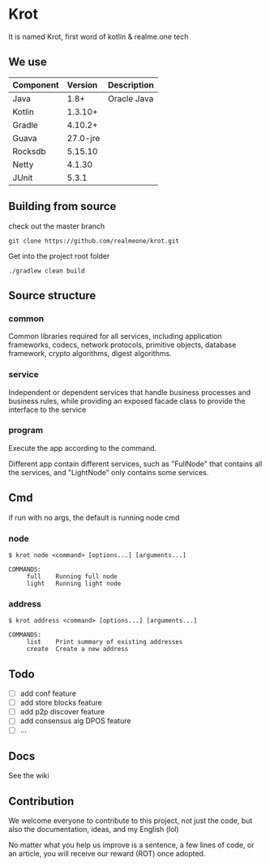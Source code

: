 # Krot

It is named Krot, first word of kotlin & realme.one tech

## We use

| Component | Version | Description |
|:------------|:-------------|:-------------|
| Java | 1.8+| Oracle Java |
| Kotlin | 1.3.10+ | |
| Gradle | 4.10.2+ | |
| Guava | 27.0-jre | |
| Rocksdb | 5.15.10 | |
| Netty | 4.1.30 | |
| JUnit | 5.3.1 | |

## Building from source

check out the master branch

```git
git clone https://github.com/realmeone/krot.git
```

Get into the project root folder
 
```shell
./gradlew clean build
```

## Source structure

### common

Common libraries required for all services, including application frameworks, codecs, network protocols, 
primitive objects, database framework, crypto algorithms, digest algorithms.

### service

Independent or dependent services that handle business processes and business rules, while providing an 
exposed facade class to provide the interface to the service

### program

Execute the app according to the command. 

Different app contain different services, such as "FullNode" that contains all the services, 
and "LightNode" only contains some services.

## Cmd

if run with no args, the default is running node cmd

### node
```shell
$ krot node <command> [options...] [arguments...]
```
```shell
COMMANDS:
     full    Running full node
     light   Running light node
```

### address
```shell
$ krot address <command> [options...] [arguments...]
```
```shell
COMMANDS:
     list    Print summary of existing addresses
     create  Create a new address
```

## Todo
* [ ] add conf feature
* [ ] add store blocks feature
* [ ] add p2p discover feature
* [ ] add consensus alg DPOS feature 
* [ ] ...

## Docs

See the wiki

## Contribution

We welcome everyone to contribute to this project, not just the code, but also the documentation, ideas, and my English (lol)

No matter what you help us improve is a sentence, a few lines of code, or an article, you will receive our reward (ROT) once adopted.